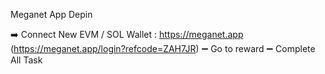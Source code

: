 Meganet App Depin

➡️ Connect New EVM / SOL Wallet : 
https://meganet.app (https://meganet.app/login?refcode=ZAH7JR)
➖ Go to reward
➖ Complete All Task
